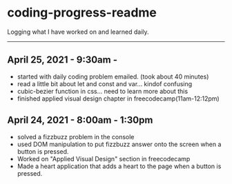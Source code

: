 # coding-progress-readme
Logging what I have worked on and learned daily.

-----------------------------------------------------------------------------------------------------------------------------------------------------------------------------------

## April 25, 2021 - 9:30am -
  - started with daily coding problem emailed. (took about 40 minutes)
  - read a little bit about let and const and var... kindof confusing
  - cubic-bezier function in css... need to learn more about this
  - finished applied visual design chapter in freecodecamp(11am-12:12pm)

## April 24, 2021 - 8:00am - 1:30pm
  - solved a fizzbuzz problem in the console
  - used DOM manipulation to put fizzbuzz answer onto the screen when a button is pressed.
  - Worked on "Applied Visual Design" section in freecodecamp
  - Made a heart application that adds a heart to the page when a button is pressed.
  
